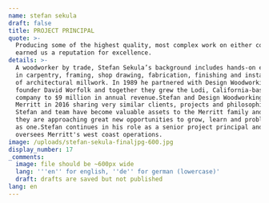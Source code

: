```yaml
---
name: stefan sekula
draft: false
title: PROJECT PRINCIPAL
quote: >-
  Producing some of the highest quality, most complex work on either coast has
  earned us a reputation for excellence.
details: >-
  A woodworker by trade, Stefan Sekula’s background includes hands-on experience
  in carpentry, framing, shop drawing, fabrication, finishing and installation
  of architectural millwork. In 1989 he partnered with Design Woodworking
  founder David Worfolk and together they grew the Lodi, California-based
  company to $9 million in annual revenue.Stefan and Design Woodworking joined
  Merritt in 2016 sharing very similar clients, projects and philosophies.
  Stefan and team have become valuable assets to the Merritt family and together
  they are approaching great new opportunities to grow, learn and problem-solve
  as one.Stefan continues in his role as a senior project principal and now
  oversees Merritt's west coast operations.
image: /uploads/stefan-sekula-finaljpg-600.jpg
display_number: 17
_comments:
  image: file should be ~600px wide
  lang: '''en'' for english, ''de'' for german (lowercase)'
  draft: drafts are saved but not published
lang: en
---
```


